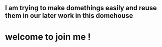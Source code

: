 ## I am trying to make domethings easily and reuse them in our later work in this domehouse

# welcome to join me !
